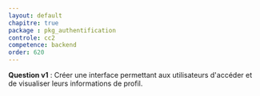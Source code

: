 ```yaml
---
layout: default
chapitre: true
package : pkg_authentification
controle: cc2
competence: backend
order: 620
---
```



<!-- TODO backend-2 : Développer une interface de consultation du profil utilisateur. -->

**Question v1** :  Créer une interface permettant aux utilisateurs d'accéder et de visualiser leurs informations de profil.